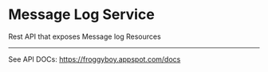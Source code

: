 # Message Log Service

Rest API that exposes Message log Resources

---

See API DOCs: https://froggyboy.appspot.com/docs

  

